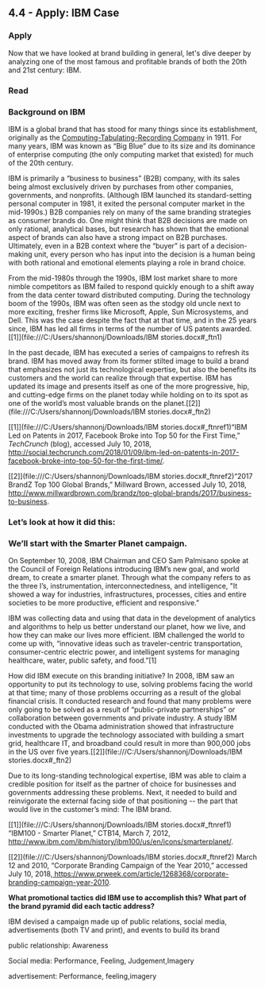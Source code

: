 ## 4.4 - Apply: IBM Case

### Apply

Now that we have looked at brand building in general, let's dive deeper by analyzing one of the most famous and profitable brands of both the 20th and 21st century: IBM.

### Read

### **Background on IBM**

IBM is a global brand that has stood for many things since its establishment, originally as the [Computing-Tabulating-Recording Company](https://en.wikipedia.org/wiki/Computing-Tabulating-Recording_Company) in 1911.  For many years, IBM was known as “Big Blue” due to its size and its dominance of enterprise computing (the only computing market that existed) for much of the 20th century. 

IBM is primarily a “business to business” (B2B) company, with its sales being almost exclusively driven by purchases from other companies, governments, and nonprofits.  (Although IBM launched its standard-setting personal computer in 1981, it exited the personal computer market in the mid-1990s.)  B2B companies rely on many of the same branding strategies as consumer brands do.  One might think that B2B decisions are made on only rational, analytical bases, but research has shown that the emotional aspect of brands can also have a strong impact on B2B purchases.  Ultimately, even in a B2B context where the “buyer” is part of a decision-making unit, every person who has input into the decision is a human being with both rational and emotional elements playing a role in brand choice.    

From the mid-1980s through the 1990s, IBM lost market share to more nimble competitors as IBM failed to respond quickly enough to a shift away from the data center toward distributed computing.  During the technology boom of the 1990s, IBM was often seen as the stodgy old uncle next to more exciting, fresher firms like Microsoft, Apple, Sun Microsystems, and Dell.  This was the case despite the fact that at that time, and in the 25 years since, IBM has led all firms in terms of the number of US patents awarded.[[1\]](file:///C:/Users/shannonj/Downloads/IBM stories.docx#_ftn1)

In the past decade, IBM has executed a series of campaigns to refresh its brand.  IBM has moved away from its former stilted image to build a brand that emphasizes not just its technological expertise, but also the benefits its customers and the world can realize through that expertise.  IBM has updated its image and presents itself as one of the more progressive, hip, and cutting-edge firms on the planet today while holding on to its spot as one of the world’s most valuable brands on the planet.[[2\]](file:///C:/Users/shannonj/Downloads/IBM stories.docx#_ftn2)

[[1\]](file:///C:/Users/shannonj/Downloads/IBM stories.docx#_ftnref1)“IBM Led on Patents in 2017, Facebook Broke into Top 50 for the First Time,” *TechCrunch* (blog), accessed July 10, 2018,[ ](http://social.techcrunch.com/2018/01/09/ibm-led-on-patents-in-2017-facebook-broke-into-top-50-for-the-first-time/)http://social.techcrunch.com/2018/01/09/ibm-led-on-patents-in-2017-facebook-broke-into-top-50-for-the-first-time/.

[[2\]](file:///C:/Users/shannonj/Downloads/IBM stories.docx#_ftnref2)“2017 BrandZ Top 100 Global Brands,” Millward Brown, accessed July 10, 2018,[ ](http://www.millwardbrown.com/brandz/top-global-brands/2017/business-to-business)http://www.millwardbrown.com/brandz/top-global-brands/2017/business-to-business.

### **Let’s look at how it did this:**

### **We’ll start with the Smarter Planet campaign.**

On September 10, 2008, IBM Chairman and CEO Sam Palmisano spoke at the Council of Foreign Relations introducing IBM’s new goal, and world dream, to create a smarter planet.  Through what the company refers to as the three I’s, instrumentation, interconnectedness, and intelligence, "It showed a way for industries, infrastructures, processes, cities and entire societies to be more productive, efficient and responsive.” 

IBM was collecting data and using that data in the development of analytics and algorithms to help us better understand our planet, how we live, and how they can make our lives more efficient.  IBM challenged the world to come up with, “innovative ideas such as traveler-centric transportation, consumer-centric electric power, and intelligent systems for managing healthcare, water, public safety, and food.”[1]

How did IBM execute on this branding initiative?  In 2008, IBM saw an opportunity to put its technology to use, solving problems facing the world at that time; many of those problems occurring as a result of the global financial crisis.  It conducted research and found that many problems were only going to be solved as a result of “public-private partnerships” or collaboration between governments and private industry.  A study IBM conducted with the Obama administration showed that infrastructure investments to upgrade the technology associated with building a smart grid, healthcare IT, and broadband could result in more than 900,000 jobs in the US over five years.[[2\]](file:///C:/Users/shannonj/Downloads/IBM stories.docx#_ftn2)

Due to its long-standing technological expertise, IBM was able to claim a credible position for itself as the partner of choice for businesses and governments addressing these problems.  Next, it needed to build and reinvigorate the external facing side of that positioning -- the part that would live in the customer’s mind: The IBM brand. 

[[1\]](file:///C:/Users/shannonj/Downloads/IBM stories.docx#_ftnref1) “IBM100 - Smarter Planet,” CTB14, March 7, 2012,[ ](http://www.ibm.com/ibm/history/ibm100/us/en/icons/smarterplanet/)http://www.ibm.com/ibm/history/ibm100/us/en/icons/smarterplanet/.

[[2\]](file:///C:/Users/shannonj/Downloads/IBM stories.docx#_ftnref2) March 12 and 2010, “Corporate Branding Campaign of the Year 2010,” accessed July 10, 2018,[ ](https://www.prweek.com/article/1268368/corporate-branding-campaign-year-2010)https://www.prweek.com/article/1268368/corporate-branding-campaign-year-2010.

**What promotional tactics did IBM use to accomplish this?**  **What part of the brand pyramid did each tactic address?**

IBM devised a campaign made up of public relations, social media, advertisements (both TV and print), and events to build its brand

public relationship: Awareness

Social media: Performance, Feeling, Judgement,Imagery

advertisement: Performance, feeling,imagery